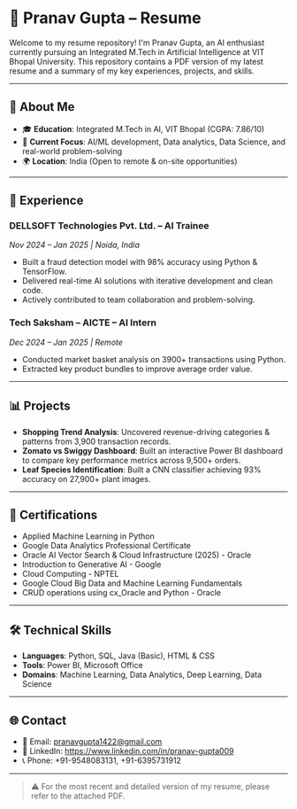 # 📄 Pranav Gupta – Resume

Welcome to my resume repository! I'm Pranav Gupta, an AI enthusiast currently pursuing an Integrated M.Tech in Artificial Intelligence at VIT Bhopal University. This repository contains a PDF version of my latest resume and a summary of my key experiences, projects, and skills.

---

## 🚀 About Me

- 🎓 **Education**: Integrated M.Tech in AI, VIT Bhopal (CGPA: 7.86/10)
- 💼 **Current Focus**: AI/ML development, Data analytics, Data Science, and real-world problem-solving
- 🌍 **Location**: India (Open to remote & on-site opportunities)

---

## 💼 Experience

### DELLSOFT Technologies Pvt. Ltd. – AI Trainee
*Nov 2024 – Jan 2025 | Noida, India*
- Built a fraud detection model with 98% accuracy using Python & TensorFlow.
- Delivered real-time AI solutions with iterative development and clean code.
- Actively contributed to team collaboration and problem-solving.

### Tech Saksham – AICTE – AI Intern
*Dec 2024 – Jan 2025 | Remote*
- Conducted market basket analysis on 3900+ transactions using Python.
- Extracted key product bundles to improve average order value.

---

## 📊 Projects

- **Shopping Trend Analysis**: Uncovered revenue-driving categories & patterns from 3,900 transaction records.
- **Zomato vs Swiggy Dashboard**: Built an interactive Power BI dashboard to compare key performance metrics across 9,500+ orders.
- **Leaf Species Identification**: Built a CNN classifier achieving 93% accuracy on 27,900+ plant images.

---

## 📜 Certifications

- Applied Machine Learning in Python
- Google Data Analytics Professional Certificate
- Oracle AI Vector Search & Cloud Infrastructure (2025) - Oracle
- Introduction to Generative AI - Google
- Cloud Computing - NPTEL
- Google Cloud Big Data and Machine Learning Fundamentals
- CRUD operations using cx_Oracle and Python - Oracle

---

## 🛠️ Technical Skills

- **Languages**: Python, SQL, Java (Basic), HTML & CSS  
- **Tools**: Power BI, Microsoft Office  
- **Domains**: Machine Learning, Data Analytics, Deep Learning, Data Science

---

## 🌐 Contact

- 📧 Email: pranavgupta1422@gmail.com
- 🔗 LinkedIn: https://www.linkedin.com/in/pranav-gupta009
- 📞 Phone: +91-9548083131, +91-6395731912 
---

> ⚠️ For the most recent and detailed version of my resume, please refer to the attached PDF.
